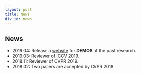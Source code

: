 ```yaml
---
layout: post
title: News
div_id: news
---
```


## News
* 2019.04:  Release a [website](http://wuhuikai.me/DeepJS/) for **DEMOS** of the past research.
* 2019.03:  Reviewer of ICCV 2019.
* 2018.11:  Reviewer of CVPR 2019.
* 2018.02:  Two papers are accepted by CVPR 2018.
